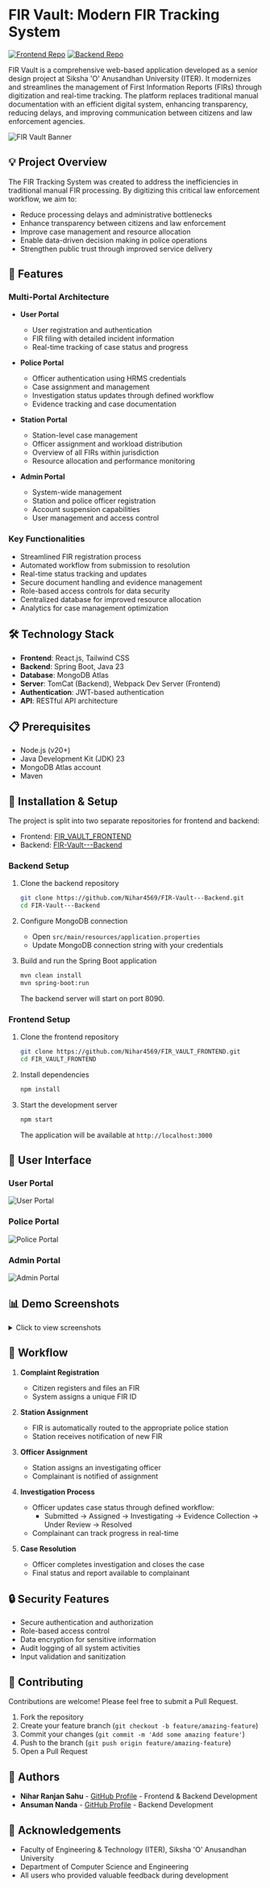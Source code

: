 # FIR Vault: Modern FIR Tracking System

[![Frontend Repo](https://img.shields.io/badge/Frontend-Repository-blue)](https://github.com/Nihar4569/FIR_VAULT_FRONTEND)
[![Backend Repo](https://img.shields.io/badge/Backend-Repository-green)](https://github.com/Nihar4569/FIR-Vault---Backend)

FIR Vault is a comprehensive web-based application developed as a senior design project at Siksha 'O' Anusandhan University (ITER). It modernizes and streamlines the management of First Information Reports (FIRs) through digitization and real-time tracking. The platform replaces traditional manual documentation with an efficient digital system, enhancing transparency, reducing delays, and improving communication between citizens and law enforcement agencies.

![FIR Vault Banner](./screenshots/banner.png)

## 💡 Project Overview

The FIR Tracking System was created to address the inefficiencies in traditional manual FIR processing. By digitizing this critical law enforcement workflow, we aim to:

- Reduce processing delays and administrative bottlenecks
- Enhance transparency between citizens and law enforcement
- Improve case management and resource allocation
- Enable data-driven decision making in police operations
- Strengthen public trust through improved service delivery

## 🚀 Features

### Multi-Portal Architecture

- **User Portal**
  - User registration and authentication
  - FIR filing with detailed incident information
  - Real-time tracking of case status and progress

- **Police Portal**
  - Officer authentication using HRMS credentials
  - Case assignment and management
  - Investigation status updates through defined workflow
  - Evidence tracking and case documentation

- **Station Portal**
  - Station-level case management
  - Officer assignment and workload distribution
  - Overview of all FIRs within jurisdiction
  - Resource allocation and performance monitoring

- **Admin Portal**
  - System-wide management
  - Station and police officer registration
  - Account suspension capabilities
  - User management and access control

### Key Functionalities

- Streamlined FIR registration process
- Automated workflow from submission to resolution
- Real-time status tracking and updates
- Secure document handling and evidence management
- Role-based access controls for data security
- Centralized database for improved resource allocation
- Analytics for case management optimization

## 🛠️ Technology Stack

- **Frontend**: React.js, Tailwind CSS
- **Backend**: Spring Boot, Java 23
- **Database**: MongoDB Atlas
- **Server**: TomCat (Backend), Webpack Dev Server (Frontend)
- **Authentication**: JWT-based authentication
- **API**: RESTful API architecture

## 📋 Prerequisites

- Node.js (v20+)
- Java Development Kit (JDK) 23
- MongoDB Atlas account
- Maven

## 🔧 Installation & Setup

The project is split into two separate repositories for frontend and backend:
- Frontend: [FIR_VAULT_FRONTEND](https://github.com/Nihar4569/FIR_VAULT_FRONTEND)
- Backend: [FIR-Vault---Backend](https://github.com/Nihar4569/FIR-Vault---Backend)

### Backend Setup

1. Clone the backend repository
   ```bash
   git clone https://github.com/Nihar4569/FIR-Vault---Backend.git
   cd FIR-Vault---Backend
   ```

2. Configure MongoDB connection
   - Open `src/main/resources/application.properties`
   - Update MongoDB connection string with your credentials

3. Build and run the Spring Boot application
   ```bash
   mvn clean install
   mvn spring-boot:run
   ```
   The backend server will start on port 8090.

### Frontend Setup

1. Clone the frontend repository
   ```bash
   git clone https://github.com/Nihar4569/FIR_VAULT_FRONTEND.git
   cd FIR_VAULT_FRONTEND
   ```

2. Install dependencies
   ```bash
   npm install
   ```

3. Start the development server
   ```bash
   npm start
   ```
   The application will be available at `http://localhost:3000`

## 📱 User Interface

### User Portal
![User Portal](./screenshots/user-portal.png)

### Police Portal
![Police Portal](./screenshots/police-portal.png)

### Admin Portal
![Admin Portal](./screenshots/admin-portal.png)

## 📊 Demo Screenshots

<details>
<summary>Click to view screenshots</summary>

### User Registration and Login
![User Login](./screenshots/user-login.png)

### FIR Filing Interface
![FIR Filing](./screenshots/fir-filing.png)

### Police Dashboard
![Police Dashboard](./screenshots/police-dashboard.png)

### Case Management
![Case Management](./screenshots/case-management.png)

### Admin Control Panel
![Admin Panel](./screenshots/admin-panel.png)

</details>

## 🔄 Workflow

1. **Complaint Registration**
   - Citizen registers and files an FIR
   - System assigns a unique FIR ID

2. **Station Assignment**
   - FIR is automatically routed to the appropriate police station
   - Station receives notification of new FIR

3. **Officer Assignment**
   - Station assigns an investigating officer
   - Complainant is notified of assignment

4. **Investigation Process**
   - Officer updates case status through defined workflow:
     - Submitted → Assigned → Investigating → Evidence Collection → Under Review → Resolved
   - Complainant can track progress in real-time

5. **Case Resolution**
   - Officer completes investigation and closes the case
   - Final status and report available to complainant

## 🔒 Security Features

- Secure authentication and authorization
- Role-based access control
- Data encryption for sensitive information
- Audit logging of all system activities
- Input validation and sanitization

## 🤝 Contributing

Contributions are welcome! Please feel free to submit a Pull Request.

1. Fork the repository
2. Create your feature branch (`git checkout -b feature/amazing-feature`)
3. Commit your changes (`git commit -m 'Add some amazing feature'`)
4. Push to the branch (`git push origin feature/amazing-feature`)
5. Open a Pull Request

## 👥 Authors

- **Nihar Ranjan Sahu** - [GitHub Profile](https://github.com/Nihar4569) - Frontend & Backend Development
- **Ansuman Nanda** - [GitHub Profile](https://github.com/AnsumanNanda) - Backend Development 

## 🙏 Acknowledgements

- Faculty of Engineering & Technology (ITER), Siksha 'O' Anusandhan University
- Department of Computer Science and Engineering
- All users who provided valuable feedback during development
